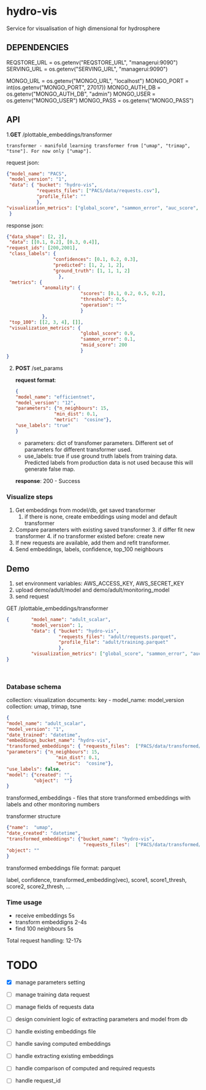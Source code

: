 # hydro-vis
Service for visualisation of high dimensional for hydrosphere

## DEPENDENCIES

REQSTORE_URL = os.getenv("REQSTORE_URL", "managerui:9090")
SERVING_URL = os.getenv("SERVING_URL", "managerui:9090")

MONGO_URL = os.getenv("MONGO_URL", "localhost")
MONGO_PORT = int(os.getenv("MONGO_PORT", 27017))
MONGO_AUTH_DB = os.getenv("MONGO_AUTH_DB", "admin")
MONGO_USER = os.getenv("MONGO_USER")
MONGO_PASS = os.getenv("MONGO_PASS")

## API

1.**GET** /plottable_embeddings/transformer

    transformer - manifold learning transformer from ["umap", "trimap", "tsne"]. For now only ["umap"].
  
   request json:   
```json
{"model_name": "PACS",
 "model_version": "1",
 "data": { "bucket": "hydro-vis",
           "requests_files": ["PACS/data/requests.csv"],
           "profile_file": ""
           },
"visualization_metrics": ["global_score", "sammon_error", "auc_score", "stability_score", "msid", "clustering"]
 }
```
    
   response json:
```json
{"data_shape": [2, 2],
 "data": [[0.1, 0.2], [0.3, 0.4]],
"request_ids": [200,2001],
 "class_labels": {
                 "confidences": [0.1, 0.2, 0.3],
                 "predicted": [1, 2, 1, 2],
                 "ground_truth": [1, 1, 1, 2]
                   },
 "metrics": {
             "anomality": {
                           "scores": [0.1, 0.2, 0.5, 0.2],
                           "threshold": 0.5,
                           "operation": ""
                           }
             },
 "top_100": [[2, 3, 4], []],  
 "visualization_metrics": {
                           "global_score": 0.9,
                           "sammon_error": 0.1,
                           "msid_score": 200
                           }
}

```
    
2. **POST** /set_params
  
    **request format**:
    ```json
   {
   "model_name": "efficientnet",
   "model_version": "12",
   "parameters": {"n_neighbours": 15,
                  "min_dist": 0.1,
                  "metric":  "cosine"},
   "use_labels": "true"
    }
    ```
   
   - parameters: dict of transfomer parameters. Different set of parameters for different transformer used.
   - use_labels: true if use ground truth labels from training data. Predicted labels from production data is not
   used because this will generate false map. 
   
    **response**:
    200 - Success
    

### Visualize steps
1. Get embeddings from model/db, get saved transformer
    1. if there is none, create embeddings using model and default transformer
2. Compare parameters with existing saved transformer
    3. if differ fit new transformer
    4. if no transformer existed before: create new
3. If new requests are available, add them and refit transformer.
4. Send embeddings, labels, confidence, top_100 neighbours


## Demo
1. set environment variables: AWS_ACCESS_KEY, AWS_SECRET_KEY
2. upload demo/adult/model and demo/adult/monitoring_model
2. send request 

GET /plottable_embeddings/transformer 

```json
{        "model_name": "adult_scalar",
         "model_version": 1,
         "data": { "bucket": "hydro-vis",
                   "requests_files": "adult/requests.parquet",
                   "profile_file": "adult/training.parquet"
                   },
         "visualization_metrics": ["global_score", "sammon_error", "auc_score", "stability_score", "msid", "clustering"]
}
 
 
```

### Database schema 

collection: visualization
documents: key - model_name: model_version
collection: umap, trimap, tsne
```json
{
"model_name": "adult_scalar",
"model_version": "1",
"date_trained": "datetime",
"embeddings_bucket_name": "hydro-vis",
"transformed_embeddings": { "requests_files":  ["PACS/data/transformed/requests.csv"]},
"parameters": {"n_neighbours": 15,
                  "min_dist": 0.1,
                  "metric":  "cosine"},
"use_labels": false,
"model": {"created": "",
          "object":  ""} 
}
```
transformed_embeddings - files that store transformed embeddings with labels and other monitoring numbers

transformer structure
```json
{"name":  "umap",
"date_created": "datetime",
"transformed_embeddings": {"bucket_name": "hydro-vis",
                            "requests_files":  ["PACS/data/transformed/requests.csv"]},
"object": ""
}
```


transformed embeddings file format:
parquet

label, confidence, transformed_embedding(vec), score1, score1_thresh, score2, score2_thresh, …
 
### Time usage

- receive embeddings 5s
- transform embeddigns 2-4s
- find 100 neighbours 5s

Total request handling: 12-17s

# TODO
-  [x] manage parameters setting
-  [ ] manage training data request
-  [ ] manage fields of requests data

- [ ] design convinient logic of extracting parameters and model from db
- [ ] handle existing embeddings file
- [ ] handle saving computed embeddings
- [ ] handle extracting existing embeddings
- [ ] handle comparison of computed and required requests
- [ ] handle request_id



